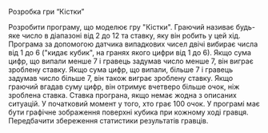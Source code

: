 Розробка гри “Кістки”

Розробити програму, що моделює гру &quot;Кістки&quot;. Граючий називає
будь-яке число в діапазоні від 2 до 12 та ставку, яку він робить у цей хід.
Програма за допомогою датчика випадкових чисел двічі вибирає числа від 1
до 6 (&quot;кидає кубик&quot;, на гранях якого цифри від 1 до 6). Якщо сума цифр, що
випали менше 7 і гравець задумав число менше 7, він виграє зроблену ставку.
Якщо сума цифр, що випали, більше 7 і гравець задумав число більше 7, він
також виграє зроблену ставку.
Якщо граючий вгадав суму цифр, він отримує вчетверо більше очок,
ніж зроблена ставка. Ставка програна, якщо немає жодна з описаних
ситуацій. У початковий момент у того, хто грає 100 очок. У програмі має
бути графічне зображення поверхні кубика при кожному ході гравця.
Передбачити збереження статистики результатів гравців.
